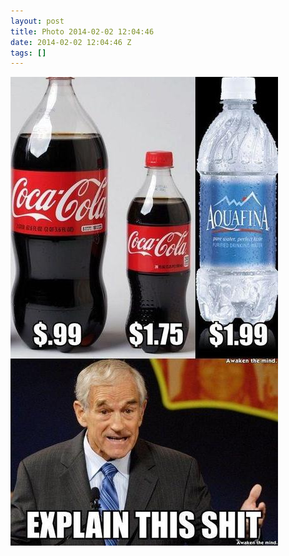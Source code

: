 ```yaml
---
layout: post
title: Photo 2014-02-02 12:04:46
date: 2014-02-02 12:04:46 Z
tags: []
---
```

![](/media/2014/02/75358394293.jpg)
